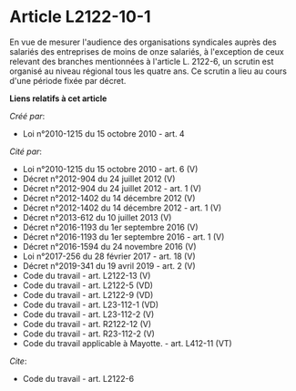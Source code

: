 # Article L2122-10-1

En vue de mesurer l'audience des organisations syndicales auprès des salariés des entreprises de moins de onze salariés, à
l'exception de ceux relevant des branches mentionnées à l'article L. 2122-6, un scrutin est organisé au niveau régional tous
les quatre ans. Ce scrutin a lieu au cours d'une période fixée par décret.

**Liens relatifs à cet article**

_Créé par_:

  - Loi n°2010-1215 du 15 octobre 2010 - art. 4

_Cité par_:

  - Loi n°2010-1215 du 15 octobre 2010 - art. 6 (V)
  - Décret n°2012-904 du 24 juillet 2012 (V)
  - Décret n°2012-904 du 24 juillet 2012 - art. 1 (V)
  - Décret n°2012-1402 du 14 décembre 2012 (V)
  - Décret n°2012-1402 du 14 décembre 2012 - art. 1 (V)
  - Décret n°2013-612 du 10 juillet 2013 (V)
  - Décret n°2016-1193 du 1er septembre 2016 (V)
  - Décret n°2016-1193 du 1er septembre 2016 - art. 1 (V)
  - Décret n°2016-1594 du 24 novembre 2016 (V)
  - Loi n°2017-256 du 28 février 2017 - art. 18 (V)
  - Décret n°2019-341 du 19 avril 2019 - art. 2 (V)
  - Code du travail - art. L2122-13 (V)
  - Code du travail - art. L2122-5 (VD)
  - Code du travail - art. L2122-9 (VD)
  - Code du travail - art. L23-112-1 (VD)
  - Code du travail - art. L23-112-2 (V)
  - Code du travail - art. R2122-12 (V)
  - Code du travail - art. R23-112-2 (V)
  - Code du travail applicable à Mayotte. - art. L412-11 (VT)

_Cite_:

  - Code du travail - art. L2122-6
